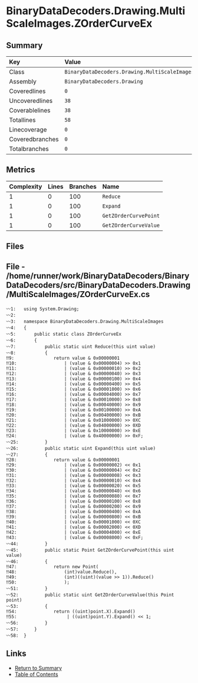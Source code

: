 ﻿# BinaryDataDecoders.Drawing.MultiScaleImages.ZOrderCurveEx

## Summary

| Key             | Value                                                       |
| :-------------- | :---------------------------------------------------------- |
| Class           | `BinaryDataDecoders.Drawing.MultiScaleImages.ZOrderCurveEx` |
| Assembly        | `BinaryDataDecoders.Drawing`                                |
| Coveredlines    | `0`                                                         |
| Uncoveredlines  | `38`                                                        |
| Coverablelines  | `38`                                                        |
| Totallines      | `58`                                                        |
| Linecoverage    | `0`                                                         |
| Coveredbranches | `0`                                                         |
| Totalbranches   | `0`                                                         |

## Metrics

| Complexity | Lines | Branches | Name                  |
| :--------- | :---- | :------- | :-------------------- |
| 1          | 0     | 100      | `Reduce`              |
| 1          | 0     | 100      | `Expand`              |
| 1          | 0     | 100      | `GetZOrderCurvePoint` |
| 1          | 0     | 100      | `GetZOrderCurveValue` |

## Files

## File - /home/runner/work/BinaryDataDecoders/BinaryDataDecoders/src/BinaryDataDecoders.Drawing/MultiScaleImages/ZOrderCurveEx.cs

```CSharp
〰1:   using System.Drawing;
〰2:   
〰3:   namespace BinaryDataDecoders.Drawing.MultiScaleImages
〰4:   {
〰5:       public static class ZOrderCurveEx
〰6:       {
〰7:           public static uint Reduce(this uint value)
〰8:           {
‼9:               return value & 0x00000001
‼10:                  | (value & 0x00000004) >> 0x1
‼11:                  | (value & 0x00000010) >> 0x2
‼12:                  | (value & 0x00000040) >> 0x3
‼13:                  | (value & 0x00000100) >> 0x4
‼14:                  | (value & 0x00000400) >> 0x5
‼15:                  | (value & 0x00001000) >> 0x6
‼16:                  | (value & 0x00004000) >> 0x7
‼17:                  | (value & 0x00010000) >> 0x8
‼18:                  | (value & 0x00040000) >> 0x9
‼19:                  | (value & 0x00100000) >> 0xA
‼20:                  | (value & 0x00400000) >> 0xB
‼21:                  | (value & 0x01000000) >> 0XC
‼22:                  | (value & 0x04000000) >> 0XD
‼23:                  | (value & 0x10000000) >> 0xE
‼24:                  | (value & 0x40000000) >> 0xF;
〰25:          }
〰26:          public static uint Expand(this uint value)
〰27:          {
‼28:              return value & 0x00000001
‼29:                  | (value & 0x00000002) << 0x1
‼30:                  | (value & 0x00000004) << 0x2
‼31:                  | (value & 0x00000008) << 0x3
‼32:                  | (value & 0x00000010) << 0x4
‼33:                  | (value & 0x00000020) << 0x5
‼34:                  | (value & 0x00000040) << 0x6
‼35:                  | (value & 0x00000080) << 0x7
‼36:                  | (value & 0x00000100) << 0x8
‼37:                  | (value & 0x00000200) << 0x9
‼38:                  | (value & 0x00000400) << 0xA
‼39:                  | (value & 0x00000800) << 0xB
‼40:                  | (value & 0x00001000) << 0XC
‼41:                  | (value & 0x00002000) << 0XD
‼42:                  | (value & 0x00004000) << 0xE
‼43:                  | (value & 0x00008000) << 0xF;
〰44:          }
〰45:          public static Point GetZOrderCurvePoint(this uint value)
〰46:          {
‼47:              return new Point(
‼48:                  (int)value.Reduce(),
‼49:                  (int)((uint)(value >> 1)).Reduce()
‼50:                  );
〰51:          }
〰52:          public static uint GetZOrderCurveValue(this Point point)
〰53:          {
‼54:              return ((uint)point.X).Expand()
‼55:                   | ((uint)point.Y).Expand() << 1;
〰56:          }
〰57:      }
〰58:  }
```

## Links

* [Return to Summary](Summary.md)
* [Table of Contents](../TOC.md)

